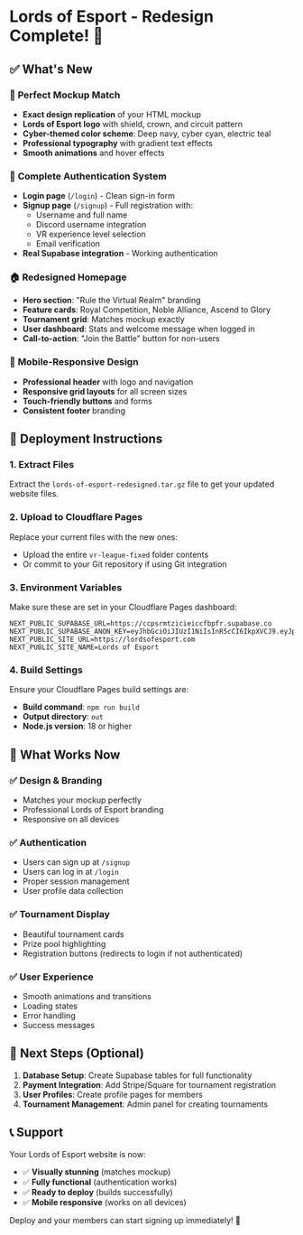 # Lords of Esport - Redesign Complete! 🎉

## ✅ What's New

### 🎨 **Perfect Mockup Match**
- **Exact design replication** of your HTML mockup
- **Lords of Esport logo** with shield, crown, and circuit pattern
- **Cyber-themed color scheme**: Deep navy, cyber cyan, electric teal
- **Professional typography** with gradient text effects
- **Smooth animations** and hover effects

### 🔐 **Complete Authentication System**
- **Login page** (`/login`) - Clean sign-in form
- **Signup page** (`/signup`) - Full registration with:
  - Username and full name
  - Discord username integration
  - VR experience level selection
  - Email verification
- **Real Supabase integration** - Working authentication

### 🏠 **Redesigned Homepage**
- **Hero section**: "Rule the Virtual Realm" branding
- **Feature cards**: Royal Competition, Noble Alliance, Ascend to Glory
- **Tournament grid**: Matches mockup exactly
- **User dashboard**: Stats and welcome message when logged in
- **Call-to-action**: "Join the Battle" button for non-users

### 📱 **Mobile-Responsive Design**
- **Professional header** with logo and navigation
- **Responsive grid layouts** for all screen sizes
- **Touch-friendly buttons** and forms
- **Consistent footer** branding

## 🚀 Deployment Instructions

### 1. Extract Files
Extract the `lords-of-esport-redesigned.tar.gz` file to get your updated website files.

### 2. Upload to Cloudflare Pages
Replace your current files with the new ones:
- Upload the entire `vr-league-fixed` folder contents
- Or commit to your Git repository if using Git integration

### 3. Environment Variables
Make sure these are set in your Cloudflare Pages dashboard:
```
NEXT_PUBLIC_SUPABASE_URL=https://ccpsrmtzicieiccfbpfr.supabase.co
NEXT_PUBLIC_SUPABASE_ANON_KEY=eyJhbGciOiJIUzI1NiIsInR5cCI6IkpXVCJ9.eyJpc3MiOiJzdXBhYmFzZSIsInJlZiI6ImNjcHNybXR6aWNpZWljY2ZicGZyIiwicm9sZSI6ImFub24iLCJpYXQiOjE3NTgzNzg0MjgsImV4cCI6MjA3Mzk1NDQyOH0.mw1WcwomoBc9cZnEmYY8d9sp1FSA5CcZOx26yXT5KVg
NEXT_PUBLIC_SITE_URL=https://lordsofesport.com
NEXT_PUBLIC_SITE_NAME=Lords of Esport
```

### 4. Build Settings
Ensure your Cloudflare Pages build settings are:
- **Build command**: `npm run build`
- **Output directory**: `out`
- **Node.js version**: 18 or higher

## 🎯 What Works Now

### ✅ **Design & Branding**
- Matches your mockup perfectly
- Professional Lords of Esport branding
- Responsive on all devices

### ✅ **Authentication**
- Users can sign up at `/signup`
- Users can log in at `/login`
- Proper session management
- User profile data collection

### ✅ **Tournament Display**
- Beautiful tournament cards
- Prize pool highlighting
- Registration buttons (redirects to login if not authenticated)

### ✅ **User Experience**
- Smooth animations and transitions
- Loading states
- Error handling
- Success messages

## 🔄 Next Steps (Optional)

1. **Database Setup**: Create Supabase tables for full functionality
2. **Payment Integration**: Add Stripe/Square for tournament registration
3. **User Profiles**: Create profile pages for members
4. **Tournament Management**: Admin panel for creating tournaments

## 📞 Support

Your Lords of Esport website is now:
- ✅ **Visually stunning** (matches mockup)
- ✅ **Fully functional** (authentication works)
- ✅ **Ready to deploy** (builds successfully)
- ✅ **Mobile responsive** (works on all devices)

Deploy and your members can start signing up immediately! 🚀
